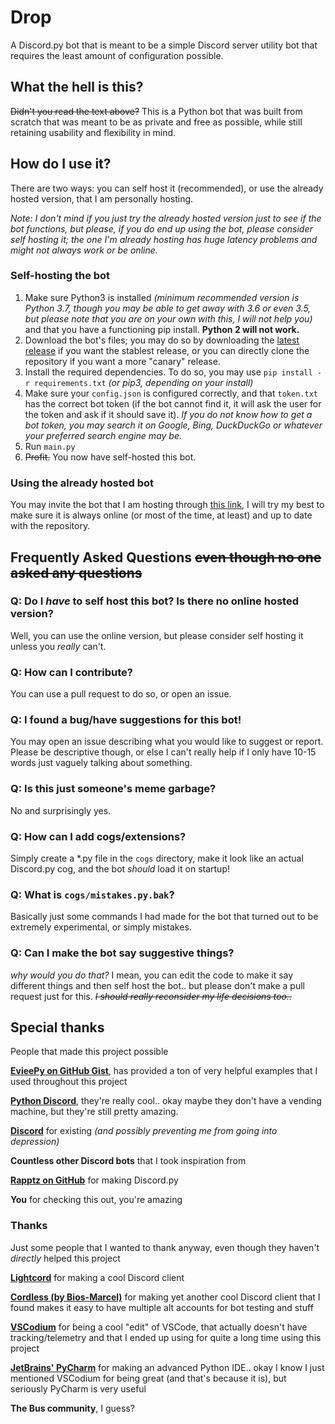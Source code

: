 # Drop
A Discord.py bot that is meant to be a simple Discord server utility bot that requires the least amount of configuration possible.

## What the hell is this? 
~~Didn't you read the text above?~~ This is a Python bot that was built from scratch that was meant to be as private and free as possible, while still retaining usability and flexibility in mind. 
## How do I use it?
There are two ways: you can self host it (recommended), or use the already hosted version, that I am personally hosting.

*Note: I don't mind if you just try the already hosted version just to see if the bot functions, but please, if you do end up using the bot, please consider self hosting it; the one I'm already hosting has huge latency problems and might not always work or be online.*
### Self-hosting the bot
1. Make sure Python3 is installed *(minimum recommended version is Python 3.7, though you may be able to get away with 3.6 or even 3.5, but please note that you are on your own with this, I will not help you)* and that you have a functioning pip install. **Python 2 will not work.**
2. Download the bot's files; you may do so by downloading the [latest release](https://github.com/AtlasC0R3/drop-bot/releases/latest) if you want the stablest release, or you can directly clone the repository if you want a more "canary" release.
3. Install the required dependencies. To do so, you may use `pip install -r requirements.txt` *(or pip3, depending on your install)*
4. Make sure your `config.json` is configured correctly, and that `token.txt` has the correct bot token (if the bot cannot find it, it will ask the user for the token and ask if it should save it). *If you do not know how to get a bot token, you may search it on Google, Bing, DuckDuckGo or whatever your preferred search engine may be.*
5. Run `main.py`
6. ~~Profit.~~ You now have self-hosted this bot.

### Using the already hosted bot
You may invite the bot that I am hosting through [this link](https://discord.com/oauth2/authorize?client_id=749623401706029057&scope=bot), I will try my best to make sure it is always online (or most of the time, at least) and up to date with the repository.

## Frequently Asked Questions ~~even though no one asked any questions~~

### Q: Do I _have_ to self host this bot? Is there no online hosted version?
Well, you can use the online version, but please consider self hosting it unless you *really* can't.

### Q: How can I contribute?
You can use a pull request to do so, or open an issue.

### Q: I found a bug/have suggestions for this bot! 
You may open an issue describing what you would like to suggest or report. Please be descriptive though, or else I can't really help if I only have 10-15 words just vaguely talking about something. 

### Q: Is this just someone's meme garbage?
No and surprisingly yes.

### Q: How can I add cogs/extensions?
Simply create a \*.py file in the `cogs` directory, make it look like an actual Discord.py cog, and the bot *should* load it on startup!

### Q: What is `cogs/mistakes.py.bak`?
Basically just some commands I had made for the bot that turned out to be extremely experimental, or simply mistakes.

### Q: Can I make the bot say suggestive things? 
_why would you do that?_ I mean, you can edit the code to make it say different things and then self host the bot.. but please don't make a pull request just for this. ~~*I should really reconsider my life decisions too..*~~ 

## Special thanks
People that made this project possible

**[EvieePy on GitHub Gist](https://gist.github.com/EvieePy)**, has provided a ton of very helpful examples that I used throughout this project

**[Python Discord](https://pythondiscord.com/)**, they're really cool.. okay maybe they don't have a vending machine, but they're still pretty amazing.

**[Discord](https://discord.com)** for existing *(and possibly preventing me from going into depression)*

**Countless other Discord bots** that I took inspiration from

**[Rapptz on GitHub](https://github.com/Rapptz/)** for making Discord.py

**You** for checking this out, you're amazing

### Thanks
Just some people that I wanted to thank anyway, even though they haven't *directly* helped this project

**[Lightcord](https://lightcord.github.io/)** for making a cool Discord client

**[Cordless (by Bios-Marcel)](https://github.com/Bios-Marcel/cordless/)** for making yet another cool Discord client that I found makes it easy to have multiple alt accounts for bot testing and stuff

**[VSCodium](https://vscodium.com/)** for being a cool "edit" of VSCode, that actually doesn't have tracking/telemetry and that I ended up using for quite a long time using this project

**[JetBrains' PyCharm](https://www.jetbrains.com/pycharm/)** for making an advanced Python IDE.. okay I know I just mentioned VSCodium for being great (and that's because it is), but seriously PyCharm is very useful

**The Bus community**, I guess?
